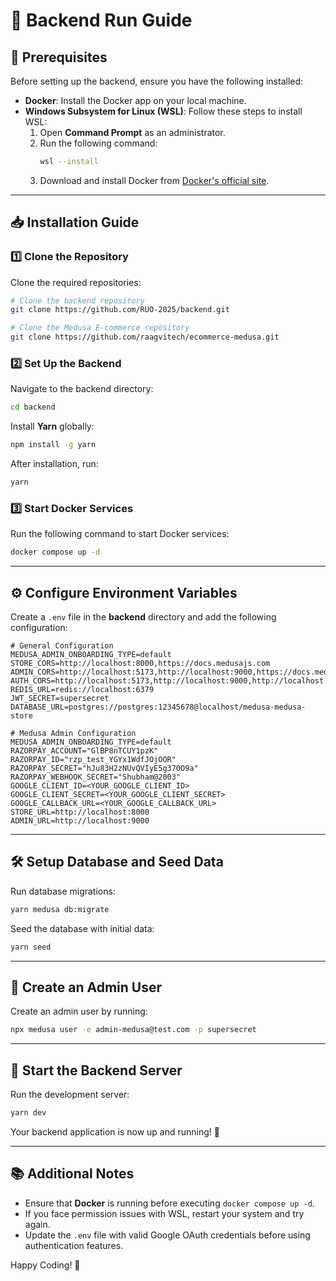 # 🚀 Backend Run Guide

## 📌 Prerequisites

Before setting up the backend, ensure you have the following installed:

- **Docker**: Install the Docker app on your local machine.
- **Windows Subsystem for Linux (WSL)**: Follow these steps to install WSL:
  1. Open **Command Prompt** as an administrator.
  2. Run the following command:
     ```bash
     wsl --install
     ```
  3. Download and install Docker from [Docker's official site](https://www.docker.com/).

---

## 📥 Installation Guide

### 1️⃣ Clone the Repository

Clone the required repositories:

```bash
# Clone the backend repository
git clone https://github.com/RUO-2025/backend.git

# Clone the Medusa E-commerce repository
git clone https://github.com/raagvitech/ecommerce-medusa.git
```

### 2️⃣ Set Up the Backend

Navigate to the backend directory:

```bash
cd backend
```

Install **Yarn** globally:

```bash
npm install -g yarn
```

After installation, run:

```bash
yarn
```

### 3️⃣ Start Docker Services

Run the following command to start Docker services:

```bash
docker compose up -d
```

---

## ⚙️ Configure Environment Variables

Create a `.env` file in the **backend** directory and add the following configuration:

```env
# General Configuration
MEDUSA_ADMIN_ONBOARDING_TYPE=default
STORE_CORS=http://localhost:8000,https://docs.medusajs.com
ADMIN_CORS=http://localhost:5173,http://localhost:9000,https://docs.medusajs.com
AUTH_CORS=http://localhost:5173,http://localhost:9000,http://localhost:8000,https://docs.medusajs.com
REDIS_URL=redis://localhost:6379
JWT_SECRET=supersecret
DATABASE_URL=postgres://postgres:12345678@localhost/medusa-medusa-store

# Medusa Admin Configuration
MEDUSA_ADMIN_ONBOARDING_TYPE=default
RAZORPAY_ACCOUNT="GlBP8nTCUY1pzK"
RAZORPAY_ID="rzp_test_YGYx1WdfJOjOOR"
RAZORPAY_SECRET="hJu83H2zNUvQVIyE5g370O9a"
RAZORPAY_WEBHOOK_SECRET="Shubham@2003"
GOOGLE_CLIENT_ID=<YOUR_GOOGLE_CLIENT_ID>
GOOGLE_CLIENT_SECRET=<YOUR_GOOGLE_CLIENT_SECRET>
GOOGLE_CALLBACK_URL=<YOUR_GOOGLE_CALLBACK_URL>
STORE_URL=http://localhost:8000
ADMIN_URL=http://localhost:9000
```

---

## 🛠️ Setup Database and Seed Data

Run database migrations:

```bash
yarn medusa db:migrate
```

Seed the database with initial data:

```bash
yarn seed
```

---

## 👤 Create an Admin User

Create an admin user by running:

```bash
npx medusa user -e admin-medusa@test.com -p supersecret
```

---

## 🚀 Start the Backend Server

Run the development server:

```bash
yarn dev
```

Your backend application is now up and running! 🎉

---

## 📚 Additional Notes
- Ensure that **Docker** is running before executing `docker compose up -d`.
- If you face permission issues with WSL, restart your system and try again.
- Update the `.env` file with valid Google OAuth credentials before using authentication features.

Happy Coding! 🚀

